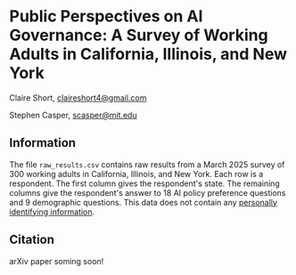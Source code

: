 # Public Perspectives on AI Governance: A Survey of Working Adults in California, Illinois, and New York

Claire Short, claireshort4@gmail.com

Stephen Casper, scasper@mit.edu

## Information

The file ``raw_results.csv`` contains raw results from a March 2025 survey of 300 working adults in California, Illinois, and New York. Each row is a respondent. The first column gives the respondent's state. The remaining columns give the respondent's answer to 18 AI policy preference questions and 9 demographic questions. This data does not contain any [personally identifying information](https://www.dol.gov/general/ppii#:~:text=Personally%20Identifiable%20Information%20(PII)%20is,linkable%20to%20a%20specific%20individual.).

## Citation

arXiv paper soming soon!
